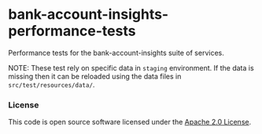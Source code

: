 
# bank-account-insights-performance-tests

Performance tests for the bank-account-insights suite of services.

NOTE: These test rely on specific data in `staging` environment.
If the data is missing then it can be reloaded using the data files in `src/test/resources/data/`.

### License

This code is open source software licensed under the [Apache 2.0 License]("http://www.apache.org/licenses/LICENSE-2.0.html").
